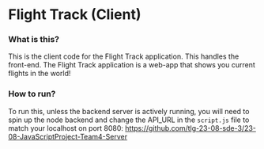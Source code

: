 # Flight Track (Client)

### What is this?

This is the client code for the Flight Track application. This handles the front-end.
The Flight Track application is a web-app that shows you current flights in the world!

### How to run?

To run this, unless the backend server is actively running, you will need to spin up the node backend and change the API_URL in the `script.js` file to match your localhost on port 8080: https://github.com/tlg-23-08-sde-3/23-08-JavaScriptProject-Team4-Server

